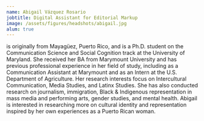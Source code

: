 ```yaml
---
name: Abigail Vázquez Rosario
jobtitle: Digital Assistant for Editorial Markup
image: /assets/figures/headshots/abigail.jpg
alum: true
---
```

is originally from Mayagüez, Puerto Rico, and is a Ph.D. student on the Communication Science and Social Cognition track at the University of Maryland. She received her BA from Marymount University and has previous professional experience in her field of study, including as a Communication Assistant at Marymount and as an Intern at the U.S. Department of Agriculture. Her research interests focus on Intercultural Communication, Media Studies, and Latinx Studies. She has also conducted research on journalism, immigration, Black & Indigenous representation in mass media and performing arts, gender studies, and mental health. Abigail is interested in researching more on cultural identity and representation inspired by her own experiences as a Puerto Rican woman.